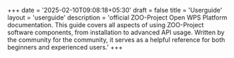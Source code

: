 +++
date = '2025-02-10T09:08:18+05:30'
draft = false
title = 'Userguide'
layout = 'userguide'
description = 'official ZOO-Project Open WPS Platform documentation. This guide covers all aspects of using ZOO-Project software components, from installation to advanced API usage. Written by the community for the community, it serves as a helpful reference for both beginners and experienced users.' 
+++
